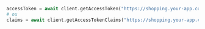 ```python title="flask.py"
accessToken = await client.getAccessToken("https://shopping.your-app.com/api")
# ou
claims = await client.getAccessTokenClaims("https://shopping.your-app.com/api")
```
